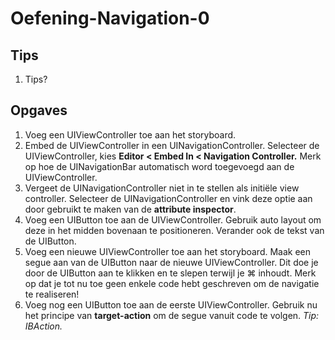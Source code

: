 # Oefening-Navigation-0
## Tips
1. Tips?

## Opgaves
1. Voeg een UIViewController toe aan het storyboard.
2. Embed de UIViewController in een UINavigationController. Selecteer de UIViewController, kies **Editor < Embed In < Navigation Controller.** Merk op hoe de UINavigationBar automatisch word toegevoegd aan de UIViewController.
3. Vergeet de UINavigationController niet in te stellen als initiële view controller. Selecteer de UINavigationController en vink deze optie aan door gebruikt te maken van de **attribute inspector**.
4. Voeg een UIButton toe aan de UIViewController. Gebruik auto layout om deze in het midden bovenaan te positioneren. Verander ook de tekst van de UIButton.
5. Voeg een nieuwe UIViewController toe aan het storyboard. Maak een segue aan van de UIButton naar de nieuwe UIViewController. Dit doe je door de UIButton aan te klikken en te slepen terwijl je ⌘ inhoudt. Merk op dat je tot nu toe geen enkele code hebt geschreven om de navigatie te realiseren!
6. Voeg nog een UIButton toe aan de eerste UIViewController. Gebruik nu het principe van **target-action** om de segue vanuit code te volgen. *Tip: IBAction.*
